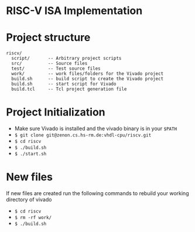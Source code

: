 RISC-V ISA Implementation
=====

Project structure
=====
```
riscv/
  script/       -- Arbitrary project scripts
  src/          -- Source files
  test/         -- Test source files
  work/         -- work files/folders for the Vivado project
  build.sh      -- build script to create the Vivado project
  build.sh      -- start script for Vivado 
  build.tcl     -- Tcl project generation file
```


Project Initialization
=====
- Make sure Vivado is installed and the vivado binary is in your `$PATH` 
- `$ git clone git@zenon.cs.hs-rm.de:vhdl-cpu/riscv.git`
- `$ cd riscv`
- `$ ./build.sh`
- `$ ./start.sh`

New files
=====
If new files are created run the following commands to rebuild your
working directory of vivado
- `$ cd riscv`
- `$ rm -rf work/`
- `$ ./build.sh`

